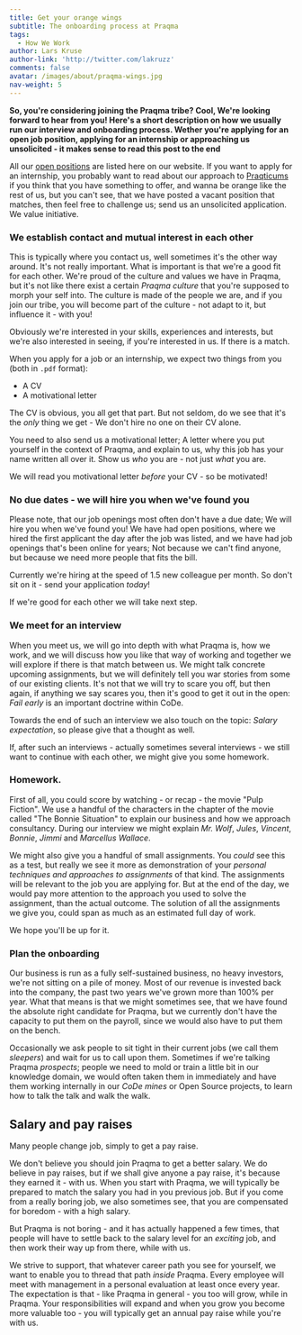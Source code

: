 ```yaml
---
title: Get your orange wings
subtitle: The onboarding process at Praqma
tags:
  - How We Work
author: Lars Kruse
author-link: 'http://twitter.com/lakruzz'
comments: false
avatar: /images/about/praqma-wings.jpg
nav-weight: 5
---
```


**So, you're considering joining the Praqma tribe? Cool, We're looking forward to hear from you! Here's a short description on how we usually run our interview and onboarding process. Wether you're applying for an open job position, applying for an internship or approaching us unsolicited - it makes sense to read this post to the end**

<!--break-->

All our [open positions](../../about/jobs/) are listed here on our website. If you want to apply for an internship, you probably want to read about our approach to [Praqticums](../praqticum/) if you think that you have something to offer, and wanna be orange like the rest of us, but you can't see, that we have posted a vacant position that matches, then feel free to challenge us; send us an unsolicited application. We value initiative.

### We establish contact and mutual interest in each other

This is typically where you contact us, well sometimes it's the other way around. It's not really important. What is important is that we're a good fit for each other. We're proud of the culture and values we have in Praqma, but it's not like there exist a certain _Praqma culture_ that you're supposed to morph your self into. The culture is made of the people we are, and if you join our tribe, you will become part of the culture - not adapt to it, but influence it - with you!

Obviously we're interested in your skills, experiences and interests, but we're also interested in seeing, if you're interested in us. If there is a match.

When you apply for a job or an internship, we expect two things from you (both in `.pdf` format):

* A CV
* A motivational letter

The CV is obvious, you all get that part. But not seldom, do we see that it's the _only_ thing we get - We don't hire no one on their CV alone.

You need to also send us a motivational letter; A letter where you put yourself in the context of Praqma, and explain to us, why this job has your name written all over it. Show us _who_ you are - not just _what_ you are.

We will read you motivational letter _before_ your CV - so be motivated!

### No due dates - we will hire you when we've found you

Please note, that our job openings most often don't have a due date; We will hire you when we've found you! We have had open positions, where we hired the first applicant the day after the job was listed, and we have had job openings that's been online for years; Not because we can't find anyone, but because we need more people that fits the bill.

Currently we're hiring at the speed of 1.5 new colleague per month. So don't sit on it - send your application _today_!

If we're good for each other we will take next step.

### We meet for an interview

When you meet us, we will go into depth with what Praqma is, how we work, and we will discuss how you like that way of working and together we will explore if there is that match between us. We might talk concrete upcoming assignments, but we will definitely tell you war stories from some of our existing clients. It's not that we will try to scare you off, but then again, if anything we say scares you, then it's good to get it out in the open: _Fail early_ is an important doctrine within CoDe.

Towards the end of such an interview we also touch on the topic: _Salary expectation_, so please give that a thought as well.

If, after such an interviews - actually sometimes several interviews - we still want to continue with each other, we might give you some homework.

### Homework.

First of all, you could score by watching - or recap - the movie "Pulp Fiction". We use a handful of the characters in the chapter of the movie called "The Bonnie Situation" to explain our business and how we approach consultancy. During our interview we might explain _Mr. Wolf_, _Jules_, _Vincent_, _Bonnie_, _Jimmi_ and _Marcellus Wallace_.

We might also give you a handful of small assignments. You _could_ see this as a test, but really we see it more as demonstration of your _personal techniques and approaches to assignments_ of that kind. The assignments will be relevant to the job you are applying for. But at the end of the day, we would pay more attention to the approach you used to solve the assignment, than the actual outcome. The solution of all the assignments we give you, could span as much as an estimated full day of work.

We hope you'll be up for it.

### Plan the onboarding

Our business is run as a fully self-sustained business, no heavy investors, we're not sitting on a pile of money. Most of our revenue is invested back into the company, the past two years we've grown more than 100% per year. What that means is that we might sometimes see, that we have found the absolute right candidate for Praqma, but we currently don't have the capacity to put them on the payroll, since we would also have to put them on the bench.

Occasionally we ask people to sit tight in their current jobs (we call them _sleepers_) and wait for us to call upon them. Sometimes if we're talking Praqma _prospects_; people we need to mold or train a little bit in our knowledge domain, we would often taken them in immediately and have them working internally in our _CoDe mines_ or Open Source projects, to learn how to talk the talk and walk the walk.

## Salary and pay raises

Many people change job, simply to get a pay raise.

We don't believe you should join Praqma to get a better salary. We do believe in pay raises, but if we shall give anyone a pay raise, it's because they earned it - with us. When you start with Praqma, we will typically be prepared to match the salary you had in you previous job. But if you come from a really boring job, we also sometimes see, that you are compensated for boredom - with a high salary.

But Praqma is not boring - and it has actually happened a few times, that people will have to settle back to the salary level for an _exciting_ job, and then work their way up from there, while with us.

We strive to support, that whatever career path you see for yourself, we want to enable you to thread that path _inside_ Praqma. Every employee will meet with management in a personal evaluation at least once every year. The expectation is that - like Praqma in general - you too will grow, while in Praqma. Your responsibilities will expand and when you grow you become more valuable too - you will typically get an annual pay raise while you're with us.
